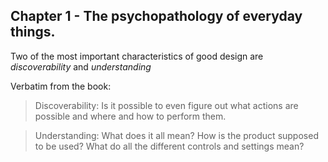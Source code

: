 
## Chapter 1 - The psychopathology of everyday things.

Two of the most important characteristics of good design are *discoverability* and *understanding*

Verbatim from the book:

> Discoverability: Is it possible to even figure out what actions are possible and where and how to perform them.

> Understanding: What does it all mean? How is the product supposed to be used? What do all the different controls and settings mean?



